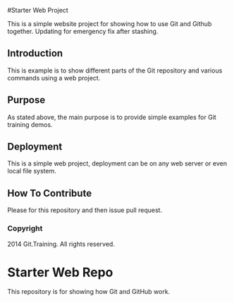 #Starter Web Project

This is a simple website project for showing
how to use Git and Github together. Updating for emergency fix after stashing.

## Introduction

This is example is to show different parts
of the Git repository and various commands
using a web project.

## Purpose

As stated above, the main purpose is to
provide simple examples for Git training
demos.

## Deployment

This is a simple web project, deployment
can be on any web server or even local
file system.

## How To Contribute

Please for this repository and then issue pull request.

### Copyright

2014 Git.Training. All rights reserved.

# Starter Web Repo

This repository is for showing how Git and GitHub work.